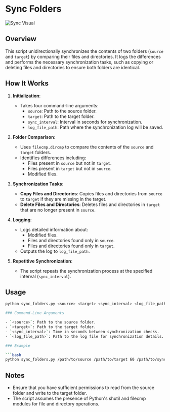 # Sync Folders

![Sync Visual](https://sixbytes.io/filesync/images/web1.png) <!-- Replace with actual URL to sync visual -->

## Overview

This script unidirectionally synchronizes the contents of two folders (`source` and `target`) by comparing their files and directories. It logs the differences and performs the necessary synchronization tasks, such as copying or deleting files and directories to ensure both folders are identical. 

## How It Works

1. **Initialization**:

   - Takes four command-line arguments:
     - `source`: Path to the source folder.
     - `target`: Path to the target folder.
     - `sync_interval`: Interval in seconds for synchronization.
     - `log_file_path`: Path where the synchronization log will be saved.

2. **Folder Comparison**:

   - Uses `filecmp.dircmp` to compare the contents of the `source` and `target` folders.
   - Identifies differences including:
     - Files present in `source` but not in `target`.
     - Files present in `target` but not in `source`.
     - Modified files.

3. **Synchronization Tasks**:

   - **Copy Files and Directories**: Copies files and directories from `source` to `target` if they are missing in the target.
   - **Delete Files and Directories**: Deletes files and directories in `target` that are no longer present in `source`.

4. **Logging**:

   - Logs detailed information about:
     - Modified files.
     - Files and directories found only in `source`.
     - Files and directories found only in `target`.
   - Outputs the log to `log_file_path`.

5. **Repetitive Synchronization**:
   - The script repeats the synchronization process at the specified interval (`sync_interval`).

## Usage

````bash
python sync_folders.py <source> <target> <sync_interval> <log_file_path>

### Command-Line Arguments

- `<source>`: Path to the source folder.
- `<target>`: Path to the target folder.
- `<sync_interval>`: Time in seconds between synchronization checks.
- `<log_file_path>`: Path to the log file for synchronization details.

### Example

```bash
python sync_folders.py /path/to/source /path/to/target 60 /path/to/sync_log.txt
````

## Notes

- Ensure that you have sufficient permissions to read from the source folder and write to the target folder.
- The script assumes the presence of Python's shutil and filecmp modules for file and directory operations.
